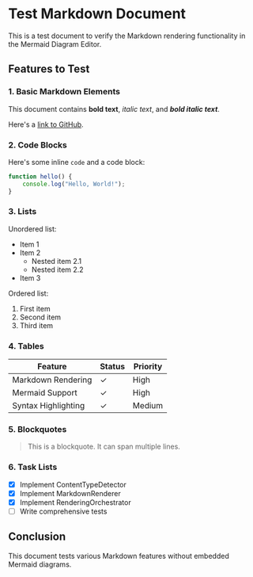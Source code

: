 # Test Markdown Document

This is a test document to verify the Markdown rendering functionality in the Mermaid Diagram Editor.

## Features to Test

### 1. Basic Markdown Elements

This document contains **bold text**, *italic text*, and ***bold italic text***.

Here's a [link to GitHub](https://github.com).

### 2. Code Blocks

Here's some inline `code` and a code block:

```javascript
function hello() {
    console.log("Hello, World!");
}
```

### 3. Lists

Unordered list:
- Item 1
- Item 2
  - Nested item 2.1
  - Nested item 2.2
- Item 3

Ordered list:
1. First item
2. Second item
3. Third item

### 4. Tables

| Feature | Status | Priority |
|---------|--------|----------|
| Markdown Rendering | ✓ | High |
| Mermaid Support | ✓ | High |
| Syntax Highlighting | ✓ | Medium |

### 5. Blockquotes

> This is a blockquote.
> It can span multiple lines.

### 6. Task Lists

- [x] Implement ContentTypeDetector
- [x] Implement MarkdownRenderer
- [x] Implement RenderingOrchestrator
- [ ] Write comprehensive tests

## Conclusion

This document tests various Markdown features without embedded Mermaid diagrams.
